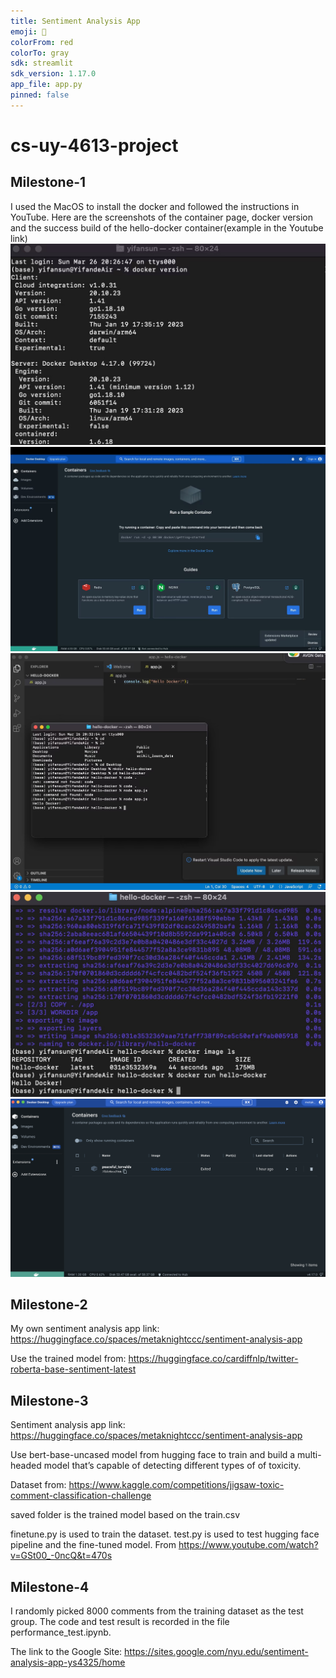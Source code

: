 ```yaml
---
title: Sentiment Analysis App
emoji: 🐠
colorFrom: red
colorTo: gray
sdk: streamlit
sdk_version: 1.17.0
app_file: app.py
pinned: false
---
```

# cs-uy-4613-project
## Milestone-1
I used the MacOS to install the docker and followed the instructions in YouTube. Here are the screenshots of the container page, docker version and the success build of the hello-docker container(example in the Youtube link)
![p1](./img/1.png)
![p2](./img/2.png)
![p3](./img/3.png)
![p4](./img/4.png)
![p5](./img/5.png)

## Milestone-2
My own sentiment analysis app link: https://huggingface.co/spaces/metaknightccc/sentiment-analysis-app


Use the trained model from: https://huggingface.co/cardiffnlp/twitter-roberta-base-sentiment-latest

## Milestone-3
Sentiment analysis app link: https://huggingface.co/spaces/metaknightccc/sentiment-analysis-app

Use bert-base-uncased model from hugging face to train and build a multi-headed model that’s capable of detecting different types of of toxicity.

Dataset from: https://www.kaggle.com/competitions/jigsaw-toxic-comment-classification-challenge

saved folder is the trained model based on the train.csv

finetune.py is used to train the dataset. test.py is used to test hugging face pipeline and the fine-tuned model. From https://www.youtube.com/watch?v=GSt00_-0ncQ&t=470s

## Milestone-4
I randomly picked 8000 comments from the training dataset as the test group. The code and test result is recorded in the file performance_test.ipynb.

The link to the Google Site: https://sites.google.com/nyu.edu/sentiment-analysis-app-ys4325/home

